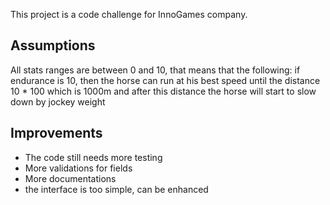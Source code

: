 This project is a code challenge for InnoGames company.

## Assumptions

All stats ranges are between 0 and 10, that means that the following:
if endurance is 10, then the horse can run at his best speed until the distance 10 * 100 which is 1000m and after this distance the horse will start to slow down by jockey weight



## Improvements

- The code still needs more testing
- More validations for fields
- More documentations
- the interface is too simple, can be enhanced
